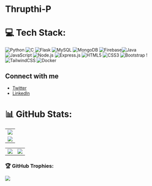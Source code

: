# Thrupthi-P
# 💻 Tech Stack:
![Python](https://img.shields.io/badge/python-3670A0?style=for-the-badge&logo=python&logoColor=ffdd54) ![C](https://img.shields.io/badge/c-%2300599C.svg?style=for-the-badge&logo=c&logoColor=white) ![Flask](https://img.shields.io/badge/flask-%23000.svg?style=for-the-badge&logo=flask&logoColor=white) ![MySQL](https://img.shields.io/badge/mysql-4479A1.svg?style=for-the-badge&logo=mysql&logoColor=white) ![MongoDB](https://img.shields.io/badge/MongoDB-%234ea94b.svg?style=for-the-badge&logo=mongodb&logoColor=white) ![Firebase](https://img.shields.io/badge/firebase-a08021?style=for-the-badge&logo=firebase&logoColor=ffcd34)![Java](https://img.shields.io/badge/Java-%23ED8B00.svg?logo=java&logoColor=white) ![JavaScript](https://img.shields.io/badge/JavaScript-%23F7DF1E.svg?logo=javascript&logoColor=black) ![Node.js](https://img.shields.io/badge/Node.js-%23339933.svg?logo=node.js&logoColor=white) ![Express.js](https://img.shields.io/badge/Express.js-%23404D59.svg?logo=express&logoColor=white) ![HTML5](https://img.shields.io/badge/HTML5-%23E34F26.svg?logo=html5&logoColor=white) ![CSS3](https://img.shields.io/badge/CSS3-%231572B6.svg?logo=css3&logoColor=white) ![Bootstrap](https://img.shields.io/badge/Bootstrap-%237952B3.svg?logo=bootstrap&logoColor=white) !![TailwindCSS](https://img.shields.io/badge/TailwindCSS-%2306B6D4.svg?logo=tailwindcss&logoColor=white) ![Docker](https://img.shields.io/badge/Docker-%23007ACC.svg?logo=docker&logoColor=white)


## Connect with me
- [Twitter](https://twitter.com/ar3218)
- [LinkedIn](https://in.linkedin.com/in/a18)

# 📊 GitHub Stats:
<table>
  <tr>
    <td>
      <img src="https://github-readme-streak-stats.herokuapp.com?user=Thrupthi123e&theme=neon-palenight&hide_border=true&card_width=705">
     </td>
   </tr>
  <tr>
    <td>
      <img src="http://github-profile-summary-cards.vercel.app/api/cards/profile-details?username=Thrupthi123e&theme=2077">
     </td>
   </tr>
</table>
<table>
  <tr>
    <td><img src="http://github-profile-summary-cards.vercel.app/api/cards/stats?username=Thrupthi123e&theme=aura_dark"></td>
    <td><img src="http://github-profile-summary-cards.vercel.app/api/cards/most-commit-language?username=Thrupthi123e&theme=aura_dark"></td>
  </tr>
</table>

### 🏆 GitHub Trophies:
![](https://github-profile-trophy.vercel.app/?username=Thrupthi123e&theme=darkhub&no-frame=false&no-bg=false&margin-w=4)
